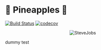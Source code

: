 # 🍍 Pineapples 🍍

[![Build Status](https://travis-ci.com/corradodiba/unict.svg?branch=master)](https://travis-ci.com/corradodiba/unict) [![codecov](https://codecov.io/gh/corradodiba/unict/branch/master/graph/badge.svg)](https://codecov.io/gh/corradodiba/unict)

<p align=center>
  <img src=https://i.imgur.com/OQifJrO.jpg alt=SteveJobs Academy>
</p>

dummy test

